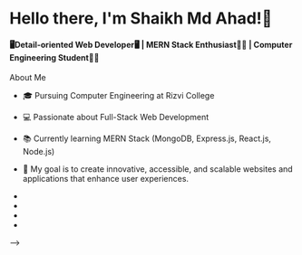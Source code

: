 <h1>Hello there, I'm Shaikh Md Ahad!👋</h1> 

<h4>🖥Detail-oriented Web Developer🖥 | MERN Stack Enthusiast👨‍💻 | Computer Engineering Student👨‍🎓</h4>


About Me

- 🎓 Pursuing Computer Engineering at Rizvi College
- 💻 Passionate about Full-Stack Web Development 
- 📚 Currently learning MERN Stack (MongoDB, Express.js, React.js, Node.js)
- 🎯 My goal is to create innovative, accessible, and scalable websites and applications that enhance user experiences.
- 

- 
-  
- 
-->
